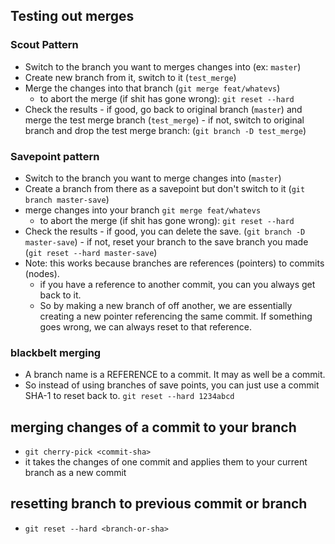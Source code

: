 ## Testing out merges
### Scout Pattern
- Switch to the branch you want to merges changes into (ex: `master`)
- Create new branch from it, switch to it (`test_merge`)
- Merge the changes into that branch (`git merge feat/whatevs`)
	- to abort the merge (if shit has gone wrong): `git reset --hard`
- Check the results
		- if good, go back to original branch (`master`) and merge the test merge branch (`test_merge`)
		- if not, switch to original branch and drop the test merge branch: (`git branch -D test_merge`)
### Savepoint pattern
- Switch to the branch you want to merge changes into (`master`)
- Create a branch from there as a savepoint but don't switch to it (`git branch master-save`)
- merge changes into your branch `git merge feat/whatevs`
	-  to abort the merge (if shit has gone wrong): `git reset --hard`
- Check the results
		- if good, you can delete the save. (`git branch -D master-save`)
		- if not, reset your branch to the save branch you made (`git reset --hard master-save`)
- Note: this works because branches are references (pointers) to commits (nodes). 
	- if you have a reference to another commit, you can you always get back to it.
	- So by making a new branch of off another, we are essentially creating a new pointer referencing the same commit. If something goes wrong, we can always reset to that reference.

### blackbelt merging
- A branch name is a REFERENCE to a commit. It may as well be a commit.
- So instead of using branches of save points, you can just use a commit SHA-1 to reset back to. ``git reset --hard 1234abcd``
## merging changes of a commit to your branch
- `git cherry-pick <commit-sha>`
- it takes the changes of one commit and applies them to your current branch as a new commit
## resetting branch to previous commit or branch
- `git reset --hard <branch-or-sha>`
